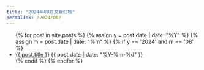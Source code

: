 ```yaml
---
title: "2024年08月文章归档"
permalink: /2024/08/
---
```


<ul>
{% for post in site.posts %}
  {% assign y = post.date | date: "%Y" %}
  {% assign m = post.date | date: "%m" %}
  {% if y == '2024' and m == '08' %}
  <li>
    <a href="{{ post.url }}">{{ post.title }}</a>
    <span>{{ post.date | date: "%Y-%m-%d" }}</span>
  </li>
  {% endif %}
{% endfor %}
</ul>

